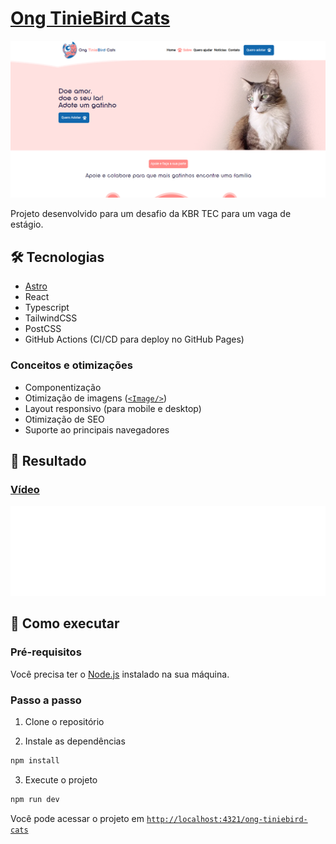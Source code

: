# [Ong TinieBird Cats](https://luanroger.github.io/ong-tiniebird-cats/)

![Main screenshot](https://github.com/LuanRoger/ong-tiniebird-cats/blob/main/images/main-image.png)

Projeto desenvolvido para um desafio da KBR TEC para um vaga de estágio.

## 🛠️ Tecnologias

- [Astro](https://astro.build)
- React
- Typescript
- TailwindCSS
- PostCSS
- GitHub Actions (CI/CD para deploy no GitHub Pages)

### Conceitos e otimizações

- Componentização
- Otimização de imagens ([`<Image/>`](https://docs.astro.build/pt-br/guides/images/#image--astroassets))
- Layout responsivo (para mobile e desktop)
- Otimização de SEO
- Suporte ao principais navegadores

## 💪 Resultado

### [Vídeo](https://github.com/user-attachments/assets/e8d465a3-d1a3-4e26-8b5a-5dc947c45bce)
![Performance metrics](https://github.com/LuanRoger/ong-tiniebird-cats/blob/main/speed-metrics.svg)

## 🚀 Como executar

### Pré-requisitos

Você precisa ter o [Node.js](https://nodejs.org) instalado na sua máquina.

### Passo a passo

1. Clone o repositório

2. Instale as dependências

```bash
npm install
```

3. Execute o projeto

```bash
npm run dev
```

Você pode acessar o projeto em [`http://localhost:4321/ong-tiniebird-cats`](http://localhost:4321/ong-tiniebird-cats)
